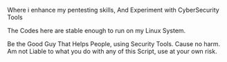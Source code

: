 Where i enhance my pentesting skills, And Experiment with CyberSecurity Tools

The Codes here are stable enough to run on my Linux System.

Be the Good Guy That Helps People, using Security Tools. 
Cause no harm.
Am not Liable to what you do with any of this Script, use at your own risk.